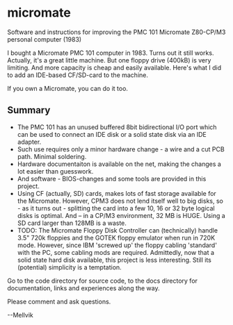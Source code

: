# micromate
Software and instructions for improving the PMC 101 Micromate Z80-CP/M3 personal computer (1983)

I bought a Micromate PMC 101 computer in 1983. Turns out it still works. Actually, it's a great little machine. But one floppy drive (400kB) is very limiting. And more capacity is cheap and easily available. Here's what I did to add an IDE-based CF/SD-card to the machine.

If you own a Micromate, you can do it too.

## Summary

- The PMC 101 has an unused buffered 8bit bidirectional I/O port which can be used to connect an IDE disk or a solid state disk via an IDE adapter.
- Such use requires only a minor hardware change - a wire and a cut PCB path. Minimal soldering.
- Hardware documentaiton is available on the net, making the changes a lot easier than guesswork.
- And software - BIOS-changes and some tools are provided in this project.
- Using CF (actually, SD) cards, makes lots of fast storage available for the Micromate. However, CPM3 does not lend itself well to big disks, so - as it turns out - splitting the card into a few 10, 16 or 32 byte logical disks is optimal. And – in a CP/M3 environment, 32 MB is HUGE. Using a SD card larger than 128MB is a waste.
- TODO: The Micromate Floppy Disk Controller can (technically) handle 3.5" 720k floppies and the GOTEK floppy emulator when run in 720K mode. However, since IBM 'screwed up' the floppy cabling 'standard' with the PC, some cabling mods are required. Admittedly, now that a solid state hard disk available, this project is less interesting. Still its (potential) simplicity is a temptation.

Go to the code directory for source code, to the docs directory for documentation, links and experiences along the way.

Please comment and ask questions.

--Mellvik
